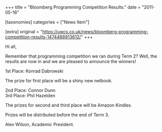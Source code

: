 +++
title = "Bloomberg Programming Competition Results."
date = "2011-05-16"

[taxonomies]
categories = ["News Item"]

[extra]
original = "https://uwcs.co.uk/news/bloomberg-programming-competition-results-1474488913612/"
+++

Hi all,

Remember that programming competition we ran during Term 2? Well, the results are now in and we are pleased to announce the winners\!

1st Place: Konrad Dabrowski

The prize for first place will be a shiny new netbook.

2nd Place: Connor Dunn  
3rd Place: Phil Hazelden

The prizes for second and third place will be Amazon Kindles.

Prizes will be distributed before the end of Term 3.

Alex Wilson, Academic President.

